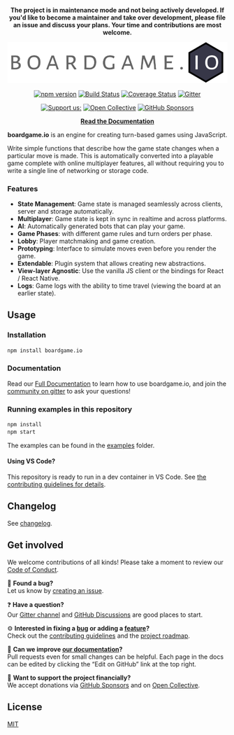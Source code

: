 <p align="center"><strong>The project is in maintenance mode and not being actively developed. If you'd like to become a maintainer and take over development, please file an issue and discuss your plans. Your time and contributions are most welcome.</strong></p>

<p align="center">
  <a href="https://boardgame.io/">
    <img src="https://raw.githubusercontent.com/boardgameio/boardgame.io/main/docs/logo-optimized.svg?sanitize=true" alt="boardgame.io" />
  </a>
</p>

<p align="center">
<a href="https://www.npmjs.com/package/boardgame.io"><img src="https://badge.fury.io/js/boardgame.io.svg" alt="npm version" /></a>
<a href="https://github.com/boardgameio/boardgame.io/actions?query=workflow%3ATests"> <img src="https://github.com/boardgameio/boardgame.io/workflows/Tests/badge.svg" alt='Build Status'></a>
<a href='https://coveralls.io/github/boardgameio/boardgame.io?branch=main'><img src='https://coveralls.io/repos/github/boardgameio/boardgame.io/badge.svg?branch=main' alt='Coverage Status' /></a>
<a href="https://gitter.im/boardgame-io"><img src="https://badges.gitter.im/boardgame-io.svg" alt="Gitter" /></a>
</p>

<p align="center">
<a href="#readme"><img src="https://img.shields.io/badge/Support_Us:-fff?style=flat-square" alt="Support us:" /></a>
<a href="https://opencollective.com/boardgameio#support"><img src="https://img.shields.io/badge/Open_Collective-fff?logo=open-collective" alt="Open Collective" /></a>
<a href="https://github.com/sponsors/boardgameio"><img src="https://img.shields.io/badge/GitHub_Sponsors-fff?logo=github-sponsors" alt="GitHub Sponsors" /></a>
</p>

<p align="center">
  <strong><a href="https://boardgame.io/documentation/#/">Read the Documentation</a></strong>
</p>

<p align="center">
  <strong>boardgame.io</strong> is an engine for creating turn-based games using JavaScript.
</p>

Write simple functions that describe how the game state changes
when a particular move is made. This is automatically converted
into a playable game complete with online multiplayer
features, all without requiring you to write a single line of
networking or storage code.

### Features

- **State Management**: Game state is managed seamlessly across clients, server and storage automatically.
- **Multiplayer**: Game state is kept in sync in realtime and across platforms.
- **AI**: Automatically generated bots that can play your game.
- **Game Phases**: with different game rules and turn orders per phase.
- **Lobby**: Player matchmaking and game creation.
- **Prototyping**: Interface to simulate moves even before you render the game.
- **Extendable**: Plugin system that allows creating new abstractions.
- **View-layer Agnostic**: Use the vanilla JS client or the bindings for React / React Native.
- **Logs**: Game logs with the ability to time travel (viewing the board at an earlier state).

## Usage

### Installation

```sh
npm install boardgame.io
```

### Documentation

Read our [Full Documentation](https://boardgame.io/documentation/) to learn how to
use boardgame.io, and join the [community on gitter](https://gitter.im/boardgame-io/General)
to ask your questions!

### Running examples in this repository

```sh
npm install
npm start
```

The examples can be found in the [examples](examples/) folder.

#### Using VS Code?

This repository is ready to run in a dev container in VS Code. See [the contributing guidelines for details](CONTRIBUTING.md).

## Changelog

See [changelog](docs/documentation/CHANGELOG.md).

## Get involved

We welcome contributions of all kinds!
Please take a moment to review our [Code of Conduct](CODE_OF_CONDUCT.md).

🐛 **Found a bug?**  
Let us know by [creating an issue][new-issue].

❓ **Have a question?**  
Our [Gitter channel][gitter] and [GitHub Discussions][discussions]
are good places to start.

⚙️ **Interested in fixing a [bug][bugs] or adding a [feature][features]?**  
Check out the [contributing guidelines](CONTRIBUTING.md)
and the [project roadmap](roadmap.md).

📖 **Can we improve [our documentation][docs]?**  
Pull requests even for small changes can be helpful. Each page in the
docs can be edited by clicking the “Edit on GitHub” link at the top right.

💸 **Want to support the project financially?**  
We accept donations via [GitHub Sponsors][sponsors] and on [Open Collective][collective].

[new-issue]: https://github.com/boardgameio/boardgame.io/issues/new/choose
[gitter]: https://gitter.im/boardgame-io/General
[discussions]: https://github.com/boardgameio/boardgame.io/discussions
[bugs]: https://github.com/boardgameio/boardgame.io/issues?q=is%3Aissue+is%3Aopen+label%3Abug
[features]: https://github.com/boardgameio/boardgame.io/issues?q=is%3Aissue+is%3Aopen+label%3Afeature
[docs]: https://boardgame.io/documentation/
[sponsors]: https://github.com/sponsors/boardgameio
[collective]: https://opencollective.com/boardgameio#support

## License

[MIT](LICENSE)
